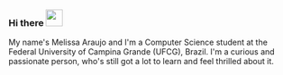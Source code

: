  ### **Hi there <img src="https://raw.githubusercontent.com/MartinHeinz/MartinHeinz/master/wave.gif" width="30px">**
  
  My name's Melissa Araujo and I'm a Computer Science student at the Federal University of Campina Grande (UFCG), Brazil. I'm a curious and passionate person, who's still got a lot to learn and feel thrilled about it. 

<!---
melissaaraujom/melissaaraujom is a ✨ special ✨ repository because its `README.md` (this file) appears on your GitHub profile.
You can click the Preview link to take a look at your changes.
--->

